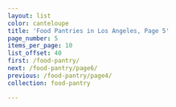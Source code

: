 ```yaml
---
layout: list
color: canteloupe
title: 'Food Pantries in Los Angeles, Page 5'
page_number: 5
items_per_page: 10
list_offset: 40
first: /food-pantry/
next: /food-pantry/page6/
previous: /food-pantry/page4/
collection: food-pantry

---
```

